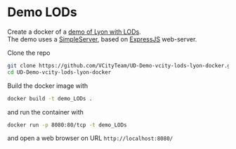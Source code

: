 # Demo LODs

Create a docker of a [demo of Lyon with LODs](https://github.com/VCityTeam/UD-Demo-vcity-lods-lyon).  
The demo uses a [SimpleServer](https://github.com/VCityTeam/UD-SimpleServer), based on [ExpressJS](https://en.wikipedia.org/wiki/Express.js) web-server.

Clone the repo

```bash
git clone https://github.com/VCityTeam/UD-Demo-vcity-lods-lyon-docker.git
cd UD-Demo-vcity-lods-lyon-docker
```

Build the docker image with

```bash
docker build -t demo_LODs .
```

and run the container with

```bash
docker run -p 8080:80/tcp -t demo_LODs
```

and open a web browser on URL `http://localhost:8080/`
